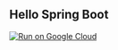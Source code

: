 Hello Spring Boot
-----------------

[![Run on Google Cloud](https://deploy.cloud.run/button.svg)](https://deploy.cloud.run)
